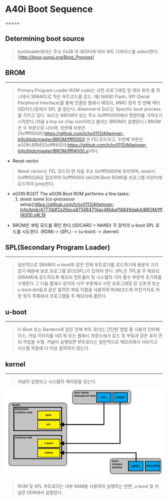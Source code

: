 # A40i Boot Sequence
=====

## Determining boot source
> bootloader에서는 주소 0x28 의 데이터에 따라 부트 디바이스를 select한다. 
[http://linux-sunxi.org/Boot_Process]

## BROM
-----
> Primary Program Loader
> ROM code는 사전 프로그래밍 된 여러 위치 중 하나에서 SRAM으로 작은 부트코드를 로드.
> 예) NAND Flash, SPI (Serial Peripheral Interface)를 통해 연결된 플래시 메모리, MMC 장치 첫 번째 섹터(SD카드)등에서 SPL 을 읽는다.
> Allwinner사 SoC는 Specific boot process를 가지고 있다.
 SoC는 BROM이 있는 주소  0xffff0000에서 명령어를 가져오기 시작한다.(처음 a tiny on chip rom이라고 불리는 BROM이 실행된다.) 
 BROM은 두 부분으로 나뉘며, 첫번째 부분은 [0xffff0000]:https://github.com/lchy0113/Allwinner-Info/blob/master/BROM/ffff0000 은 FEL모드이고, 두번째 부분은 eGON.BRM([0xffff4000:https://github.com/lchy0113/Allwinner-Info/blob/master/BROM/ffff4000.s)이다.

- Reset vector 
> Reset vector는 FEL 모드의 맨 처음 주소 0xffff0000에 위치하며, reset시 0xffff0028로 점프하여 0xffff4000 (eGON.Boot ROM)을 프로그램 카운터에 로드하여 jump한다.

- eGON BOOT
 The eGON Boot ROM performs a few tasks:
 	1. doest some [co-processor setup]:https://github.com/lchy0113/Allwinner-Info/blob/4777ddf2a26eca973484714ac48bbaf18849dab4/BROM/ffff4000.s#L19
	

* BROM은 부팅 모드를 확인 한다.(SDCARD > NAND) 각 장치의 u-boot SPL 로드를 시도한다.
(ROM)-> (SPL) -> (u-boot) -> (kernel)

## SPL(Secondary Program Loader)
-----
> 일반적으로 SRAM이 u-boot와 같은 전체 부트로더를 로드하기에 충분히 크지 않기 때문에 보조 프로그램 로더(SPL)가 있어야 한다.
> SPL은 TPL을 주 메모리(DRAM)에 로드하도록 메모리 컨트롤러 및 시스템의 기타 필수 부분의 초기화를 수행한다
> 그 다음 플래시 장치의 시작 부분에서 사전 프로그래밍 된 오프셋 또는 u-boot.bin등과 같은 알려진 파일 이름을 사용하여 ROM코드와 마찬가지로
> 저장 장치 목록에서 프로그램을 주 메모리에 올린다.

## u-boot
-----
> U-Boot 또는 Barebox와 같은 전체 부트 로더는 간단한 명령 줄 사용자 인터페이스, 커널 이미지를 네트웍 또는 플래시 저장소에서 로드 및 부팅과 같은 유지 관리 작업을 수행.
> 커널이 실행되면 부트로더는 일반적으로 메모리에서 사라지고 시스템 작동에 더 이상 참여하지 않는다.

## kernel
-----
> 커널이 실행되고 시스템의 제어권을 갖는다. 


![](image/A40i_BOOT_SEQ_1.png)
> ROM 및 SPL 부트로더는 내부 RAM을 사용하여 실행하는 반면,  u-boot 및 커널은 DDR에서 실행된다.
